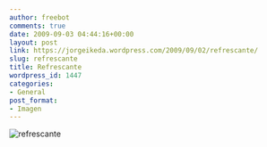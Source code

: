 ```yaml
---
author: freebot
comments: true
date: 2009-09-03 04:44:16+00:00
layout: post
link: https://jorgeikeda.wordpress.com/2009/09/02/refrescante/
slug: refrescante
title: Refrescante
wordpress_id: 1447
categories:
- General
post_format:
- Imagen
---
```


![refrescante](http://www.jorgeikeda.com/wordpress/wp-content/uploads/2009/09/refrescante-225x300.jpg)
